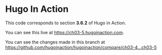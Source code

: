 Hugo In Action
===============

This code corresponds to section **3.6.2** of Hugo in Action.

You can see this live at https://ch03-5.hugoinaction.com.

You can see the changes made in this branch at https://github.com/hugoinaction/hugoinaction/compare/ch03-4...ch03-5

